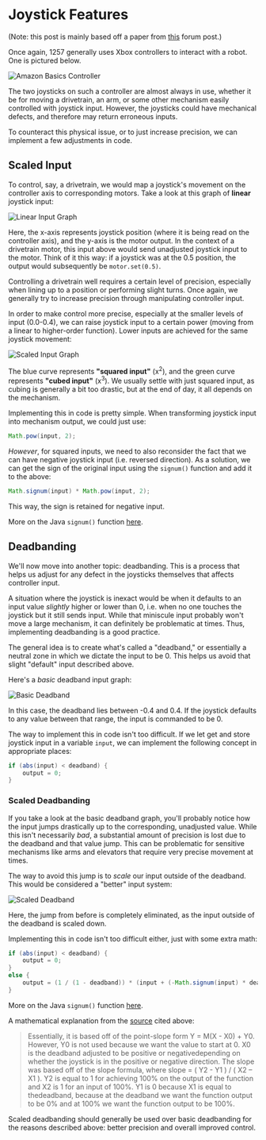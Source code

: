 # Joystick Features

(Note: this post is mainly based off a paper from [this](https://www.chiefdelphi.com/t/joystick-scaling-deadband/355153) forum post.)

Once again, 1257 generally uses Xbox controllers to interact with a robot. One is pictured below.

![Amazon Basics Controller](img/AmazonBasicsController.jpg ':size=350x300')

The two joysticks on such a controller are almost always in use, whether it be for moving a drivetrain, an arm, or some other mechanism easily controlled with joystick input. However, the joysticks could have mechanical defects, and therefore may return erroneous inputs. 

To counteract this physical issue, or to just increase precision, we can implement a few adjustments in code. 

## Scaled Input

To control, say, a drivetrain, we would map a joystick's movement on the controller axis to corresponding motors. Take a look at this graph of **linear** joystick input:

![Linear Input Graph](img/LinearInputDesmos.jpg ':size=400x400')

Here, the x-axis represents joystick position (where it is being read on the controller axis), and the y-axis is the motor output. In the context of a drivetrain motor, this input above would send unadjusted joystick input to the motor. Think of it this way: if a joystick was at the 0.5 position, the output would subsequently be `motor.set(0.5)`.

Controlling a drivetrain well requires a certain level of precision, especially when lining up to a position or performing slight turns. Once again, we generally try to increase precision through manipulating controller input.

In order to make control more precise, especially at the smaller levels of input (0.0-0.4), we can raise joystick input to a certain power (moving from a linear to higher-order function). Lower inputs are achieved for the same joystick movement:

![Scaled Input Graph](img/ScaledInputsDesmos.jpg ':size=400x400')

The blue curve represents **"squared input"** (x<sup>2</sup>), and the green curve represents **"cubed input"** (x<sup>3</sup>). We usually settle with just squared input, as cubing is generally a bit too drastic, but at the end of day, it all depends on the mechanism. 

Implementing this in code is pretty simple. When transforming joystick input into mechanism output, we could just use:

```java
Math.pow(input, 2);
```

*However*, for squared inputs, we need to also reconsider the fact that we can have negative joystick input (i.e. reversed direction). As a solution, we can get the sign of the original input using the `signum()` function and add it to the above:

```java
Math.signum(input) * Math.pow(input, 2);
```

This way, the sign is retained for negative input.

More on the Java `signum()` function [here](https://www.tutorialspoint.com/java/lang/math_signum_float.htm).

## Deadbanding

We'll now move into another topic: deadbanding. This is a process that helps us adjust for any defect in the joysticks themselves that affects controller input.

A situation where the joystick is inexact would be when it defaults to an input value *slightly* higher or lower than 0, i.e. when no one touches the joystick but it still sends input. While that miniscule input probably won't move a large mechanism, it can definitely be problematic at times. Thus, implementing deadbanding is a good practice.

The general idea is to create what's called a "deadband," or essentially a neutral zone in which we dictate the input to be 0. This helps us avoid that slight "default" input described above.

Here's a *basic* deadband input graph:

![Basic Deadband](img/BasicDeadband.jpg ':size=450x400')

In this case, the deadband lies between -0.4 and 0.4. If the joystick defaults to any value between that range, the input is commanded to be 0.

The way to implement this in code isn't too difficult. If we let get and store joystick input in a variable `input`, we can implement the following concept in appropriate places:

```java
if (abs(input) < deadband) {
    output = 0;
}
```

### Scaled Deadbanding

If you take a look at the basic deadband graph, you'll probably notice how the input jumps drastically up to the corresponding, unadjusted value. While this isn't necessarily *bad*, a substantial amount of precision is lost due to the deadband and that value jump. This can be problematic for sensitive mechanisms like arms and elevators that require very precise movement at times.  

The way to avoid this jump is to *scale* our input outside of the deadband. This would be considered a "better" input system:

![Scaled Deadband](img/ScaledDeadband.jpg ':size=450x400')

Here, the jump from before is completely eliminated, as the input outside of the deadband is scaled down.

Implementing this in code isn't too difficult either, just with some extra math:

```java
if (abs(input) < deadband) {
    output = 0;
}
else {
    output = (1 / (1 - deadband)) * (input + (-Math.signum(input) * deadband));
}
```

More on the Java `signum()` function [here](https://www.tutorialspoint.com/java/lang/math_signum_float.htm).

A mathematical explanation from the [source](https://www.chiefdelphi.com/t/joystick-scaling-deadband/355153) cited above:

> Essentially, it is based off of the point-slope form Y = M(X - X0) + Y0. However, Y0 is not used because we want the value to start at 0. X0 is the deadband adjusted to be positive or negativedepending on whether the joystick is in the positive or negative direction. The slope was based off of the slope formula, where slope = ( Y2 - Y1 ) / ( X2 – X1 ). Y2 is equal to 1 for achieving 100% on the output of the function and X2 is 1 for an input of 100%. Y1 is 0 because X1 is equal to thedeadband, because at the deadband we want the function output to be 0% and at 100% we want the function output to be 100%.

Scaled deadbanding should generally be used over basic deadbanding for the reasons described above: better precision and overall improved control.

